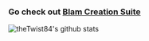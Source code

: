 ### Go check out [Blam Creation Suite](https://github.com/Assault-on-the-Control-Room/Blam-Creation-Suite#blam-creation-suite)

![theTwist84's github stats](https://github-readme-stats.vercel.app/api/?username=theTwist84&include_all_commits=true&show_icons=true&title_color=d00&icon_color=541717&text_color=9f9f9f&bg_color=151515)

<!--
**theTwist84/theTwist84** is a ✨ _special_ ✨ repository because its `README.md` (this file) appears on your GitHub profile.

Here are some ideas to get you started:

- 🔭 I’m currently working on ...
- 🌱 I’m currently learning ...
- 👯 I’m looking to collaborate on ...
- 🤔 I’m looking for help with ...
- 💬 Ask me about ...
- 📫 How to reach me: ...
- 😄 Pronouns: ...
- ⚡ Fun fact: ...
-->

